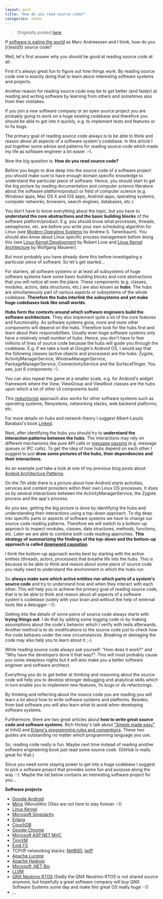 ```yaml
---
layout: post
title: "How do you read source code?"
categories: notes
---
```


>Originally posted [here](http://himmele.blogspot.com/2012/01/how-do-you-read-source-code.html)

If [software is eating the world](http://online.wsj.com/article/SB10001424053111903480904576512250915629460.html) as Marc Andreessen and I think, how do you [r]ea(d\|t) source code?

Well, let's first answer why you should be good at reading source code at all.

First it's always great fun to figure out how things work. By reading source code one is exactly doing that to learn about interesting software systems and projects.

Another reason for reading source code may be to get better (and faster) at reading and writing software by learning from others and sometimes also from their mistakes.

If you join a new software company or an open source project you are probably going to work on a huge existing codebase and therefore you should be able to get into it quickly, e.g. to implement tests and features or to fix bugs.

The primary goal of reading source code always is to be able to think and reason about all aspects of a software system's codebase. In this article I put together some advise and patterns for reading source code which made my life as software engineer a lot easier :-).

Now the big question is: **How do you read source code?**

Before you begin to dive deep into the source code of a software project you should make sure to have enough domain specific knowledge to understand the particular piece of software. Hence, you should start to get the big picture by reading documentation and computer science literature about the software platform/product or field of computer science (e.g. Windows apps, Mac OS X and iOS apps, Android apps, operating systems, computer networks, browsers, search engines, databases, etc.).

You don't have to know everything about the topic, but you have to **understand the core abstractions and the basic building blocks** of the software platform/product. E.g. you should know what processes, threads, semaphores, etc. are before you write your own scheduling algorithm for Linux (see [Modern Operating Systems](http://www.amazon.com/Modern-Operating-Systems-Andrew-Tanenbaum/dp/0136006639/ref=sr_1_1?ie=UTF8&amp;qid=1323008055&amp;sr=8-1) by Andrew S. Tanenbaum). You should also know about Linux specific process management before doing this (see [Linux Kernel Development](http://www.amazon.com/Linux-Kernel-Development-Robert-Love/dp/0672329468/ref=sr_1_1?s=books&amp;ie=UTF8&amp;qid=1323008100&amp;sr=1-1) by Robert Love and [Linux Kernel Architecture](http://www.amazon.com/Professional-Linux-Kernel-Architecture-Programmer/dp/0470343435/ref=sr_1_1?s=books&amp;ie=UTF8&amp;qid=1323008158&amp;sr=1-1) by Wolfgang Mauerer).

But most probably you have already done this before investigating a particular piece of software. So let's get started...

For starters, all software systems or at least all subsystems of huge software systems have some basic building blocks and core abstractions that you will notice all over the place. These components (e.g. classes, modules, actors, data structures, etc.) are also known as **hubs**. The hubs are simultaneously part of various aspects or subsystems of the whole codebase. **Therefore the hubs interlink the subsystems and yet make huge codebases look like small worlds**.

**Hubs form the contexts around which software engineers build the software architecture**. They also implement quite a lot of the core features and functionality. As software systems grow, more and more other components will depend on the hubs. Therefore look for the hubs first and learn about their responsibilities. Usually even huge software systems only have a relatively small number of hubs. Hence, you don't have to fear millions of lines of source code because the hubs will guide you through the codebase. E.g. if we take a look at Google's Android OS, I would say that the following classes (active objects and processes) are the hubs: Zygote, ActivityManagerService, WindowManagerService, PackageManagerService, ConnectivityService and the SurfaceFlinger. You see, just 6 components :-).

You can also repeat the game at a smaller scale, e.g. for Android's widget framework where the View, ViewGroup and ViewRoot classes are the hubs upon which a lot of other UI components build.

This [reductionist](http://en.wikipedia.org/wiki/Reductionism) approach also works for other software systems such as operating systems, filesystems, networking stacks, web backend platforms, etc.

For more details on hubs and network theory I suggest Albert-Laszlo Barabasi's book [Linked](http://www.amazon.com/Linked-Everything-Connected-Else-Means/dp/0452284392).

Next, after identifying the hubs you should try to **understand the interaction patterns between the hubs**. The interactions may rely on different mechanisms like pure API calls or [message passing](http://en.wikipedia.org/wiki/Message_passing) (e.g. message queues or IPC calls). To get the idea of how hubs depend on each other I suggest to just **draw some pictures of the hubs, their dependencies and their interactions**.

As an example just take a look at one of my previous blog posts about [Andoid Architecture Patterns](http://himmele.blogspot.com/2010/02/android-architecture-patterns.html).

On the 7th slide there is a picture about how Android starts activities, services and content providers within their own Linux OS processes. It does so by several interactions between the ActivityManagerService, the Zygote process and the app's process.

As you see, getting the big picture is done by identifying the hubs and understanding their interactions using a top-down approach. To dig deep into specific parts or aspects of software systems we have to change our source code reading patterns. Therefore we will switch to a bottom-up approach to inspect modules, classes, data structures, methods, functions, etc. Later we are able to combine both code reading approches. **This strategy of summarizing the findings of the top-down and the bottom-up approach is called [downward causation](http://pespmc1.vub.ac.be/DOWNCAUS.html)**.

<div>

</div>
I think the bottom-up approach works best by starting with the active entities (threads, actors, processes) that breathe life into the hubs. This is because to be able to think and reason about some piece of source code you really need to understand the environment in which the hubs run.

So **always make sure which active entities run which parts of a system's source code** and try to understand how and when they interact with each other. This will help you to achieve the primary goal of reading source code, that is to be able to think and reason about all aspects of a software system's codebase (solely with your brain and without the help of external tools like a debugger :-)).

Getting into the details of some piece of source code always starts with **trying things out**. I do that by adding some logging code or by making assumptions about the code's behavior which I verify with tests afterwards. Another method is to do modifications to the source code just to check how the code behaves under the new circumstances. Breaking or damaging the code may also help you to learn about it ;-).

While reading source code always ask yourself: "How does it work?" and "Why have the developers done it that way?". This will most probably cause you some sleepless nights but it will also make you a better software engineer and software architect.

Everything you do to get better at thinking and reasoning about the source code will help you to develop stronger debugging and analytical skills which in turn enable you to implement new features, fix bugs or do refactorings.

By thinking and reflecting about the source code you are reading you will learn a lot about how to write software systems and platforms. Besides, from bad software you will also learn what to avoid when developing software systems.

Furthermore, there are two great articles about **how to write great source code and software systems**. Rich Hickey's talk about ["Simple made easy"](http://www.infoq.com/presentations/Simple-Made-Easy) at InfoQ and [Erlang's programming rules and conventions](http://www.erlang.se/doc/programming_rules.shtml). These two guides are outstanding no matter which programming language you use.

So, reading code really is fun. Maybe next time instead of reading another software engineering book just read some source code. (GitHub is really great for that.)

Since you need some staying power to get into a huge codebase I suggest to pick a software project that provides some fun and purpose along the way :-). Maybe the list below contains an interesting software project for you...

**Software projects**

*   [Google Android](http://source.android.com/source/downloading.html)
*   [Minix](http://git.minix3.org/?p=minix.git;a=tree) (Monolithic OSes are not here to stay forever :-))
*   [Linux Kernel](http://www.kernel.org/)
*   [Microsoft Singularity](http://singularity.codeplex.com/releases/view/19428)
*   [Erlang](https://github.com/erlang/otp)
*   [CouchDB](https://github.com/apache/couchdb)
*   [Google Chrome](http://src.chromium.org/viewvc/chrome/)
*   [Microsoft ASP.NET MVC](http://aspnet.codeplex.com/SourceControl/changeset/view/72551)
*   [TinyVM](https://github.com/GenTiradentes/tinyvm)
*   [Ext4 FS](http://git.kernel.org/?p=linux/kernel/git/torvalds/linux.git;a=tree;f=fs/ext4;h=10fc5796018ce1f8611a94eb3801c33119b185f1;hb=HEAD)
*   TCP/IP networking stacks: [NetBSD](http://www.netbsd.org/), [lwIP](http://git.savannah.gnu.org/cgit/lwip.git/tree/)
*   [Apache Lucene](http://lucene.apache.org/java/docs/developer-resources.html#source)
*   [Apache Hadoop](http://hadoop.apache.org/mapreduce/version_control.html#Anonymous+Access+%28read-only%29)
*   [Microsoft .NET Bio](http://bio.codeplex.com/documentation)
*   [LLVM](http://llvm.org/)
*   [QNX Neutrino RTOS](http://www.qnx.com/developers/docs/6.4.1/neutrino/sys_arch/about.html) (Sadly the QNX Neutrino RTOS is not shared source anymore, but hopefully a great software company will buy QNX Software Systems some day and make this great OS really huge :-))
*   ...

